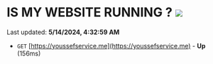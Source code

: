 # IS MY WEBSITE RUNNING ? [![](https://img.shields.io/static/v1?label=Sponsor&message=%E2%9D%A4&logo=GitHub&color=%23fe8e86)](https://github.com/sponsors/<username>)

Last updated: **5/14/2024, 4:32:59 AM**

- `GET` [https://youssefservice.me](https://youssefservice.me) - **Up** (156ms)
